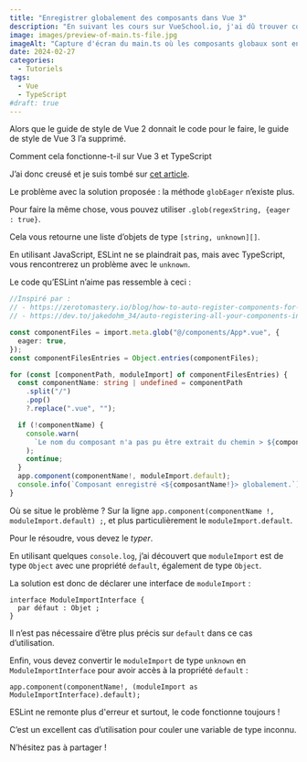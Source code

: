 ```yaml
---
title: "Enregistrer globalement des composants dans Vue 3"
description: "En suivant les cours sur VueSchool.io, j'ai dû trouver comment enregistrer des composants disponibles globalement avec Vue 3 et TypeScript. Voici comment procéder."
image: images/preview-of-main.ts-file.jpg
imageAlt: "Capture d'écran du main.ts où les composants globaux sont enregistrés"
date: 2024-02-27
categories:
  - Tutoriels
tags:
  - Vue
  - TypeScript
#draft: true
---
```


Alors que le guide de style de Vue 2 donnait le code pour le faire, le guide de style de Vue 3 l’a supprimé.

Comment cela fonctionne-t-il sur Vue 3 et TypeScript

J’ai donc creusé et je suis tombé sur [cet article](https://zerotomastery.io/blog/how-to-auto-register-components-for-vue-with-vite/).

Le problème avec la solution proposée : la méthode `globEager` n’existe plus.

Pour faire la même chose, vous pouvez utiliser `.glob(regexString, {eager : true}`.

Cela vous retourne une liste d’objets de type `[string, unknown][]`.

En utilisant JavaScript, ESLint ne se plaindrait pas, mais avec TypeScript, vous rencontrerez un problème avec le `unknown`.

Le code qu’ESLint n’aime pas ressemble à ceci :

```typescript
//Inspiré par :
// - https://zerotomastery.io/blog/how-to-auto-register-components-for-vue-with-vite/
// - https://dev.to/jakedohm_34/auto-registering-all-your-components-in-vue-3-with-vite-4884

const componentFiles = import.meta.glob("@/components/App*.vue", {
  eager: true,
});
const componentFilesEntries = Object.entries(componentFiles);

for (const [componentPath, moduleImport] of componentFilesEntries) {
  const componentName: string | undefined = componentPath
    .split("/")
    .pop()
    ?.replace(".vue", "");

  if (!componentName) {
    console.warn(
      `Le nom du composant n'a pas pu être extrait du chemin > ${componentPath} `
    );
    continue;
  }
  app.component(componentName!, moduleImport.default);
  console.info(`Composant enregistré <${composantName!}> globalement.`);
}
```

Où se situe le problème ? Sur la ligne `app.component(componentName !, moduleImport.default) ;`, et plus particulièrement le `moduleImport.default`.

Pour le résoudre, vous devez le _typer_.

En utilisant quelques `console.log`, j’ai découvert que `moduleImport` est de type `Object` avec une propriété `default`, également de type `Object`.

La solution est donc de déclarer une interface de `moduleImport` :

```tsx
interface ModuleImportInterface {
  par défaut : Objet ;
}
```

Il n’est pas nécessaire d’être plus précis sur `default` dans ce cas d’utilisation.

Enfin, vous devez convertir le `moduleImport` de type `unknown` en `ModuleImportInterface` pour avoir accès à la propriété `default` :

```tsx
app.component(componentName!, (moduleImport as ModuleImportInterface).default);
```

ESLint ne remonte plus d'erreur et surtout, le code fonctionne toujours !

C’est un excellent cas d’utilisation pour couler une variable de type inconnu.

N’hésitez pas à partager !
